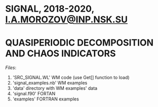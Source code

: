 # SIGNAL, 2018-2020, I.A.MOROZOV@INP.NSK.SU
# QUASIPERIODIC DECOMPOSITION AND CHAOS INDICATORS

*Files*:
1) 'SRC_SIGNAL.WL'       WM code (use Get[] function to load)
2) 'signal_examples.nb'  WM examples
3) 'data'                directory with WM examples' data
4) 'signal.f90'          FORTAN
5) 'examples'            FORTRAN examples

